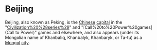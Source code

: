 # Beijing

Beijing, also known as Peking, is the [Chinese](Chinese) [capital](capital) in the "[Civilization%20%28series%29](Civilization)" and "[Call%20to%20Power%20games](Call to Power)" games and elsewhere, and also appears (under its Mongolian name of Khanbaliq, Khanbalyk, Khanbaryk, or Ta-tu) as a [Mongol](Mongol) [city](city).